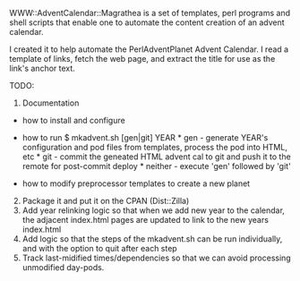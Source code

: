 
WWW::AdventCalendar::Magrathea is a set of templates, perl programs and shell scripts 
that enable one to automate the content creation of an advent calendar.

I created it to help automate the PerlAdventPlanet Advent Calendar.  I read a template of links, fetch the web page,
and extract the title for use as the link's anchor text.


TODO:
1. Documentation
  * how to install and configure

  * how to run
     $ mkadvent.sh [gen|git] YEAR
        * gen - generate YEAR's configuration and pod files from templates, process the pod into HTML, etc
        * git - commit the geneated HTML advent cal to git and push it to the remote for post-commit deploy
        * neither - execute 'gen' followed by 'git'

  * how to modify preprocessor templates to create a new planet

2. Package it and put it on the CPAN (Dist::Zilla)
3. Add year relinking logic so that when we add new year to the calendar, the adjacent index.html pages are updated to link to the new years index.html
4. Add logic so that the steps of the mkadvent.sh can be run individually, and with the option to quit after each step
5. Track last-midified times/dependencies so that we can avoid processing unmodified day-pods.
